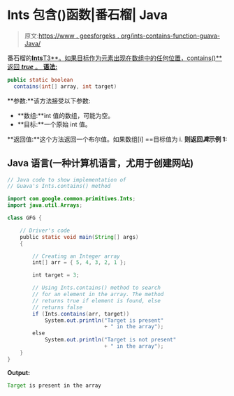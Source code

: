 # Ints 包含()函数|番石榴| Java

> 原文:[https://www . geesforgeks . org/ints-contains-function-guava-Java/](https://www.geeksforgeeks.org/ints-contains-function-guava-java/)

番石榴的[**Ints**T3**。如果目标作为元素出现在数组中的任何位置，contains()** 返回 ***true*** 。
**语法:**](https://www.geeksforgeeks.org/ints-class-guava-java/) 

```java
public static boolean 
  contains(int[] array, int target)
```

**参数:**该方法接受以下参数:

*   **数组:**int 值的数组，可能为空。
*   **目标:**一个原始 int 值。

**返回值:**这个方法返回一个布尔值。如果数组[i] ==目标值为 i.
**则返回*真*示例 1:**

## Java 语言(一种计算机语言，尤用于创建网站)

```java
// Java code to show implementation of
// Guava's Ints.contains() method

import com.google.common.primitives.Ints;
import java.util.Arrays;

class GFG {

    // Driver's code
    public static void main(String[] args)
    {

        // Creating an Integer array
        int[] arr = { 5, 4, 3, 2, 1 };

        int target = 3;

        // Using Ints.contains() method to search
        // for an element in the array. The method
        // returns true if element is found, else
        // returns false
        if (Ints.contains(arr, target))
            System.out.println("Target is present"
                               + " in the array");
        else
            System.out.println("Target is not present"
                               + " in the array");
    }
}
```

**Output:** 

```java
Target is present in the array
```